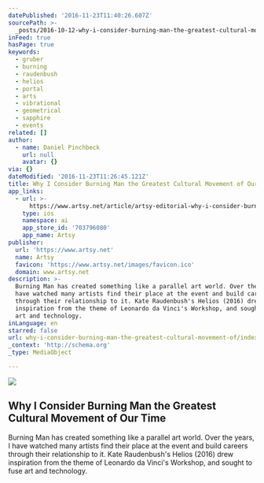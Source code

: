 ```yaml
---
datePublished: '2016-11-23T11:40:26.607Z'
sourcePath: >-
  _posts/2016-10-12-why-i-consider-burning-man-the-greatest-cultural-movement-of.md
inFeed: true
hasPage: true
keywords:
  - gruber
  - burning
  - raudenbush
  - helios
  - portal
  - arts
  - vibrational
  - geometrical
  - sapphire
  - events
related: []
author:
  - name: Daniel Pinchbeck
    url: null
    avatar: {}
via: {}
dateModified: '2016-11-23T11:26:45.121Z'
title: Why I Consider Burning Man the Greatest Cultural Movement of Our Time
app_links:
  - url: >-
      https://www.artsy.net/article/artsy-editorial-why-i-consider-burning-man-the-greatest-cultural-movement-of-our-time
    type: ios
    namespace: ai
    app_store_id: '703796080'
    app_name: Artsy
publisher:
  url: 'https://www.artsy.net'
  name: Artsy
  favicon: 'https://www.artsy.net/images/favicon.ico'
  domain: www.artsy.net
description: >-
  Burning Man has created something like a parallel art world. Over the years, I
  have watched many artists find their place at the event and build careers
  through their relationship to it. Kate Raudenbush's Helios (2016) drew
  inspiration from the theme of Leonardo da Vinci's Workshop, and sought to fuse
  art and technology.
inLanguage: en
starred: false
url: why-i-consider-burning-man-the-greatest-cultural-movement-of/index.html
_context: 'http://schema.org'
_type: MediaObject

---
```

<article style=""><img src="https://imgflo.herokuapp.com/graph/2b2431f8e7ba7b0/32e37e2e59ddf74a431907e7975857dd/noop.jpg?input=https%3A%2F%2Fartsy-media-uploads.s3.amazonaws.com%2Fzz7G3pPfmTLGE5l0CBT1lg%252FIMG_6296.jpg" /><h1>Why I Consider Burning Man the Greatest Cultural Movement of Our Time</h1><p>Burning Man has created something like a parallel art world. Over the years, I have watched many artists find their place at the event and build careers through their relationship to it. Kate Raudenbush's Helios (2016) drew inspiration from the theme of Leonardo da Vinci's Workshop, and sought to fuse art and technology.</p></article>